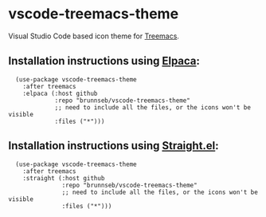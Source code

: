 # vscode-treemacs-theme
Visual Studio Code based icon theme for [Treemacs](https://github.com/Alexander-Miller/treemacs).

## Installation instructions using [Elpaca](https://github.com/progfolio/elpaca):
```elisp
  (use-package vscode-treemacs-theme
    :after treemacs
    :elpaca (:host github
             :repo "brunnseb/vscode-treemacs-theme"
             ;; need to include all the files, or the icons won't be visible
             :files ("*")))
```

## Installation instructions using [Straight.el](https://github.com/progfolio/straight.el):
```elisp
  (use-package vscode-treemacs-theme
    :after treemacs
    :straight (:host github
               :repo "brunnseb/vscode-treemacs-theme"
               ;; need to include all the files, or the icons won't be visible
               :files ("*")))
```
